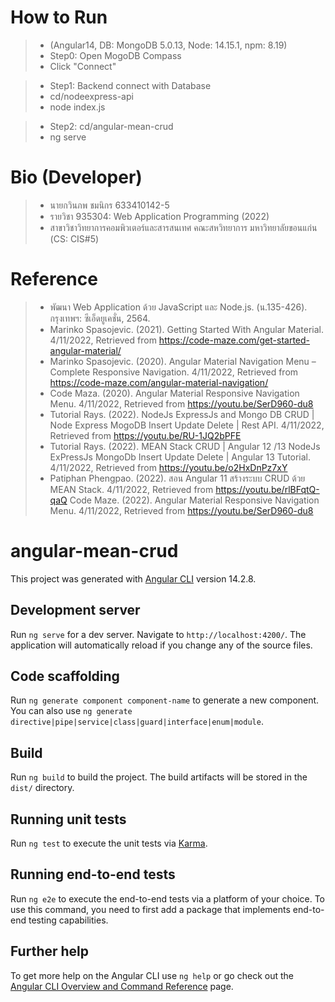 # How to Run 
> * (Angular14, DB: MongoDB 5.0.13, Node: 14.15.1, npm: 8.19)
> * Step0: Open MogoDB Compass
> * Click "Connect" 

> * Step1: Backend connect with Database
> * cd/nodeexpress-api
> * node index.js

> * Step2: cd/angular-mean-crud
> * ng serve

# Bio (Developer)
> * นายกวินภพ ชมนิกร 633410142-5
> * รายวิชา 935304: Web Application Programming (2022)
> * สาขาวิชาวิทยาการคอมพิวเตอร์และสารสนเทศ คณะสหวิทยาการ มหาวิทยาลัยขอนแก่น (CS: CIS#5)

# Reference
> * พัฒนา Web Application ด้วย JavaScript และ Node.js. (น.135-426). กรุงเทพฯ: 
ซีเอ็ดยูเคชั่น, 2564. 
> * Marinko Spasojevic. (2021). Getting Started With Angular Material. 4/11/2022, Retrieved from https://code-maze.com/get-started-angular-material/
> * Marinko Spasojevic. (2020). Angular Material Navigation Menu – Complete Responsive Navigation. 4/11/2022, Retrieved from https://code-maze.com/angular-material-navigation/
> * Code Maza. (2020). Angular Material Responsive Navigation Menu. 4/11/2022, Retrieved from https://youtu.be/SerD960-du8
> * Tutorial Rays. (2022). NodeJs ExpressJs and Mongo DB CRUD | Node Express MogoDB Insert Update Delete | Rest API. 4/11/2022, Retrieved from https://youtu.be/RU-1JQ2bPFE
> * Tutorial Rays. (2022). MEAN Stack CRUD | Angular 12 /13 NodeJs ExPressJs MongoDb Insert Update Delete | Angular 13 Tutorial.
4/11/2022, Retrieved from https://youtu.be/o2HxDnPz7xY
> * Patiphan Phengpao. (2022). สอน Angular 11 สร้างระบบ CRUD ด้วย MEAN Stack. 4/11/2022, Retrieved from https://youtu.be/rlBFqtQ-qaQ
Code Maze. (2022). Angular Material Responsive Navigation Menu. 4/11/2022, Retrieved from https://youtu.be/SerD960-du8

# angular-mean-crud

This project was generated with [Angular CLI](https://github.com/angular/angular-cli) version 14.2.8.

## Development server

Run `ng serve` for a dev server. Navigate to `http://localhost:4200/`. The application will automatically reload if you change any of the source files.

## Code scaffolding

Run `ng generate component component-name` to generate a new component. You can also use `ng generate directive|pipe|service|class|guard|interface|enum|module`.

## Build

Run `ng build` to build the project. The build artifacts will be stored in the `dist/` directory.

## Running unit tests

Run `ng test` to execute the unit tests via [Karma](https://karma-runner.github.io).

## Running end-to-end tests

Run `ng e2e` to execute the end-to-end tests via a platform of your choice. To use this command, you need to first add a package that implements end-to-end testing capabilities.

## Further help

To get more help on the Angular CLI use `ng help` or go check out the [Angular CLI Overview and Command Reference](https://angular.io/cli) page.
